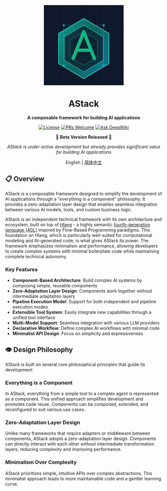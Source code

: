 <div align="center">

<img src="https://github.com/astack-tech/astack/raw/master/assets/logo.svg" alt="AStack Logo" width="256" height="256">

# AStack

**A composable framework for building AI applications**

[![License](https://img.shields.io/badge/license-MIT-blue.svg)](LICENSE)
[![PRs Welcome](https://img.shields.io/badge/PRs-welcome-brightgreen.svg)](https://github.com/astack-tech/astack/pulls)
[![Ask DeepWiki](https://deepwiki.com/badge.svg)](https://deepwiki.com/astack-tech/astack)

🎉 **Beta Version Released** 🎉

*AStack is under active development but already provides significant value for building AI applications*

English | [简体中文](./README.zh-CN.md)

</div>

## 📋 Overview

AStack is a composable framework designed to simplify the development of AI applications through a "everything is a component" philosophy. It provides a zero-adaptation layer design that enables seamless integration between various AI models, tools, and custom business logic.

AStack is an independent technical framework with its own architecture and ecosystem, built on top of [Hlang](https://github.com/hlang-tech) - a highly semantic [fourth-generation language (4GL)](https://en.wikipedia.org/wiki/Fourth-generation_programming_language) inspired by Flow-Based Programming paradigms. This foundation on Hlang, which is particularly well-suited for computational modeling and AI-generated code, is what gives AStack its power. The framework emphasizes minimalism and performance, allowing developers to create complex systems with minimal boilerplate code while maintaining complete technical autonomy.

### Key Features

- **Component-Based Architecture**: Build complex AI systems by composing simple, reusable components
- **Zero-Adaptation Layer Design**: Components work together without intermediate adaptation layers
- **Pipeline Execution Model**: Support for both independent and pipeline execution modes
- **Extensible Tool System**: Easily integrate new capabilities through a unified tool interface
- **Multi-Model Support**: Seamless integration with various LLM providers
- **Declarative Workflow**: Define complex AI workflows with minimal code
- **Minimalist API Design**: Focus on simplicity and expressiveness

## 👁 Design Philosophy

AStack is built on several core philosophical principles that guide its development:

### Everything is a Component

In AStack, everything from a simple tool to a complex agent is represented as a component. This unified approach simplifies development and promotes code reuse. Components can be composed, extended, and reconfigured to suit various use cases.

### Zero-Adaptation Layer Design

Unlike many frameworks that require adapters or middleware between components, AStack adopts a zero-adaptation layer design. Components can directly interact with each other without intermediate transformation layers, reducing complexity and improving performance.

### Minimalism Over Complexity

AStack prioritizes simple, intuitive APIs over complex abstractions. This minimalist approach leads to more maintainable code and a gentler learning curve.
